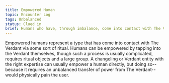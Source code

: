 ```yaml
---
title: Empowered Human
topic: Encounter Log
tags: Unbalanced
status: Clued in
brief: Humans who have, through imbalance, come into contact with The Verdant
---
```


Empowered humans represent a type that has come into contact with The Verdant via some sort of ritual. Humans can be empowered by tapping into the Verdant themselves, though such a process is usually complicated, requires ritual objects and a large group. A changeling or Verdant entity with the right expertise can usually empower a human directly, but doing so--because it requires an unbalanced transfer of power from The Verdant--would physically pain the user. 